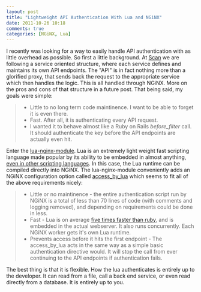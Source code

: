 ```yaml
---
layout: post
title: "Lightweight API Authentication With Lua and NGiNX"
date: 2011-10-26 10:18
comments: true
categories: [NGiNX, Lua]
---
```


I recently was looking for a way to easily handle API authentication with as little overhead as possible. So first a little background. At [Scan](http://scan.me) we are following a service oriented structure, where each service defines and maintains its own API endpoints. The "API" is in fact nothing more than a glorified proxy, that sends back the request to the appropriate service which then handles the logic. This is all handled through NGiNX. More on the pros and cons of that structure in a future post. That being said, my goals were simple:

> * Little to no long term code maintinence. I want to be able to forget it is even there.
> * Fast. After all, it is authenticating every API request.
> * I wanted it to behave almost like a Ruby on Rails *before_filter* call. It should authenticate the key before the API endpoints are actually even hit.

Enter the [lua-nginx-module](https://github.com/chaoslawful/lua-nginx-module). Lua is an extremely light weight fast scripting language made popular by its ability to be embedded in almost anything, [even in other scripting languages](https://github.com/glejeune/ruby-lua). In this case, the Lua runtime can be compiled directly into NGiNX. The lua-nginx-module conveniently adds an NGiNX configuration option called [access_by_lua](http://wiki.nginx.org/HttpLuaModule#access_by_lua) which seems to fit all of the above requirements nicely:

> * Little or no maintinence - the entire authentication script run by NGiNX is a total of less than 70 lines of code (with comments and logging removed), and depending on requirements could be done in less.
> * Fast - Lua is on average [five times faster than ruby](http://shootout.alioth.debian.org/u32/benchmark.php?test=all&lang=yarv&lang2=lua), and is embedded in the actual webserver. It also runs concurrently. Each NGiNX worker gets it's own Lua runtime.
> * Prevents access before it hits the first endpoint - The access_by_lua acts in the same way as a simple basic authentication directive would. It will stop the call from ever continuing to the API endpoints if authentication fails.

The best thing is that it is flexible. How the lua authenticates is entirely up to the developer. It can read from a file, call a back end service, or even read directly from a database. It is entirely up to you.